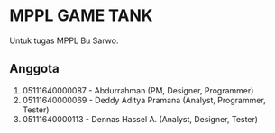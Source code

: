 # MPPL GAME TANK

Untuk tugas MPPL Bu Sarwo.

## Anggota

1. 05111640000087 - Abdurrahman (PM, Designer, Programmer)
2. 05111640000069 - Deddy Aditya Pramana (Analyst, Programmer, Tester)
3. 05111640000113 - Dennas Hassel A. (Analyst, Designer, Tester)


